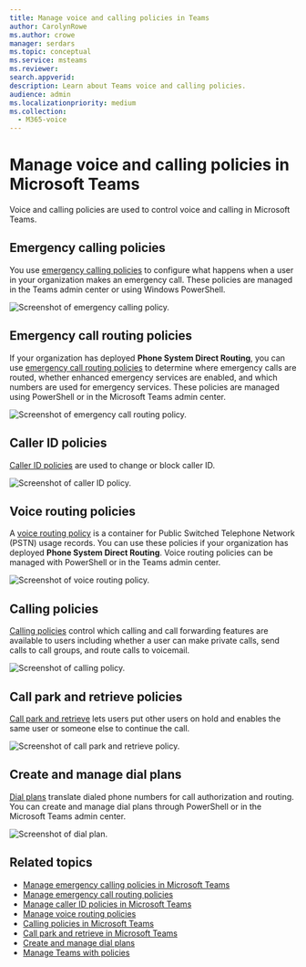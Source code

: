 ```yaml
---
title: Manage voice and calling policies in Teams
author: CarolynRowe
ms.author: crowe
manager: serdars
ms.topic: conceptual
ms.service: msteams
ms.reviewer: 
search.appverid: 
description: Learn about Teams voice and calling policies.
audience: admin
ms.localizationpriority: medium
ms.collection: 
  - M365-voice
---
```


# Manage voice and calling policies in Microsoft Teams

Voice and calling policies are used to control voice and calling in Microsoft Teams.

## Emergency calling policies

You use [emergency calling policies](manage-emergency-calling-policies.md) to configure what happens when a user in your organization makes an emergency call. These policies are managed in the Teams admin center or using Windows PowerShell.

![Screenshot of emergency calling policy.](media/emergency-calling-policy2.png)

## Emergency call routing policies

If your organization has deployed **Phone System Direct Routing**, you can use [emergency call routing policies](manage-emergency-call-routing-policies.md) to determine where emergency calls are routed, whether enhanced emergency services are enabled, and which numbers are used for emergency services. These policies are managed using PowerShell or in the Microsoft Teams admin center.

![Screenshot of emergency call routing policy.](media/emergency-call-routing-policy.png)

## Caller ID policies

[Caller ID policies](caller-id-policies.md) are used to change or block caller ID.

![Screenshot of caller ID policy.](media/caller-id-policy.png)

## Voice routing policies

A [voice routing policy](manage-voice-routing-policies.md) is a container for Public Switched Telephone Network (PSTN) usage records. You can use these policies if your organization has deployed **Phone System Direct Routing**. Voice routing policies can be managed with PowerShell or in the Teams admin center.

![Screenshot of voice routing policy.](media/voice-routing-policy.png)

## Calling policies

[Calling policies](teams-calling-policy.md) control which calling and call forwarding features are available to users including whether a user can make private calls, send calls to call groups, and route calls to voicemail.

![Screenshot of calling policy.](media/calling-policy.png)

## Call park and retrieve policies

[Call park and retrieve](call-park-and-retrieve.md) lets users put other users on hold and enables the same user or someone else to continue the call.

![Screenshot of call park and retrieve policy.](media/call-park-policy.png)

## Create and manage dial plans

[Dial plans](create-and-manage-dial-plans.md) translate dialed phone numbers for call authorization and routing. You can create and manage dial plans through PowerShell or in the Microsoft Teams admin center.

![Screenshot of dial plan.](media/dial-plans.png)

## Related topics

* [Manage emergency calling policies in Microsoft Teams](manage-emergency-calling-policies.md)
* [Manage emergency call routing policies](manage-emergency-call-routing-policies.md)
* [Manage caller ID policies in Microsoft Teams](caller-id-policies.md)
* [Manage voice routing policies](manage-voice-routing-policies.md)
* [Calling policies in Microsoft Teams](teams-calling-policy.md)
* [Call park and retrieve in Microsoft Teams](call-park-and-retrieve.md)
* [Create and manage dial plans](create-and-manage-dial-plans.md)
* [Manage Teams with policies](manage-teams-with-policies.md)

